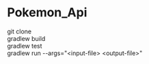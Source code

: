 # Pokemon_Api
git clone  
gradlew build  
gradlew test  
gradlew run --args="\<input-file> \<output-file>"  
